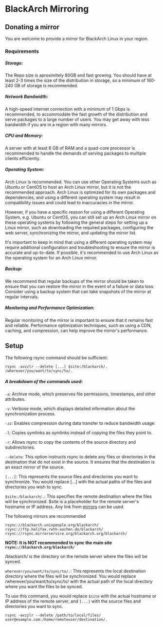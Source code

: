 # BlackArch Mirroring

## Donating a mirror
You are welcome to provide a mirror for BlackArch Linux in your region.

### Requirements

##### Storage:
The Repo size is aproximitely 80GB and fast growing. You should have at least 2-3 times the size of the distribution in storage, so a minimum of 160-240 GB of storage is recommended.

##### Network Bandwidth:
A high-speed internet connection with a minimum of 1 Gbps is recommended, to accommodate the fast growth of the distribution and serve packages to a large number of users. You may get away with less bandwidth if you are in a region with many mirrors.

##### CPU and Memory:
A server with at least 8 GB of RAM and a quad-core processor is recommended to handle the demands of serving packages to multiple clients efficiently.

##### Operating System:
Arch Linux is recommended. You can use other Operating Systems such as Ubuntu or CentOS to host an Arch Linux mirror, but it is not the recommended approach. Arch Linux is optimized for its own packages and dependencies, and using a different operating system may result in compatibility issues and could lead to inaccuracies in the mirror.

However, if you have a specific reason for using a different Operating System, e.g. Ubuntu or CentOS, you can still set up an Arch Linux mirror on these operating systems by following the general steps for setting up a Linux mirror, such as downloading the required packages, configuring the web server, synchronizing the mirror, and updating the mirror list.

It's important to keep in mind that using a different operating system may require additional configuration and troubleshooting to ensure the mirror is accurate and up-to-date. If possible, it's recommended to use Arch Linux as the operating system for an Arch Linux mirror.

##### Backup:
We recommend that regular backups of the mirror should be taken to ensure that you can restore the mirror in the event of a failure or data loss. Consider using a backup system that can take snapshots of the mirror at regular intervals.

##### Monitoring and Performance Optimization:
Regular monitoring of the mirror is important to ensure that it remains fast and reliable. Performance optimization techniques, such as using a CDN, caching, and compression, can help improve the mirror's performance.

## Setup
The following rsync command should be sufficient:
```
rsync -avzzlr --delete [...] $site:/blackarch/. /wherever/you/want/to/sync/to/.
```
##### A breakdown of the commands used:
`-a`: Archive mode, which preserves file permissions, timestamps, and other attributes.

`-v`: Verbose mode, which displays detailed information about the synchronization process.

`-zz`: Enables compression during data transfer to reduce bandwidth usage.

`-l`: Copies symlinks as symlinks instead of copying the files they point to.

`-r`: Allows rsync to copy the contents of the source directory and subdirectories.

`--delete`: This option instructs rsync to delete any files or directories in the destination that do not exist in the source. It ensures that the destination is an exact mirror of the source.

`[...]`: This represents the source files and directories you want to synchronize. You would replace [...] with the actual paths of the files and directories you wish to sync.

`$site:/blackarch/.`: This specifies the remote destination where the files will be synchronized. $site is a placeholder for the remote server's hostname or IP address. Any link from [mirrors](https://blackarch.org/downloads.html#mirror-list) can be used.

The following mirrors are recommended
```
rsync://blackarch.unixpeople.org/blackarch/
rsync://ftp.halifax.rwth-aachen.de/blackarch/
rsync://rsync.mirrorservice.org/blackarch.org/blackarch/
```
**NOTE: It is NOT recommended to sync the main site `rsync://blackarch.org/blackarch/`**

/blackarch/ is the directory on the remote server where the files will be synced.

`wherever/you/want/to/sync/to/.`: This represents the local destination directory where the files will be synchronized. You would replace /wherever/you/want/to/sync/to/ with the actual path of the local directory where you want the files to be synced.


To use this command, you would replace `$site` with the actual hostname or IP address of the remote server, and `[...]` with the source files and directories you want to sync.
```
rsync -avzzlr --delete /path/to/local/files/ user@example.com:/home/remoteuser/destination/.
```
